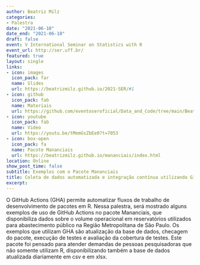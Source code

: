 ```yaml
---
author: Beatriz Milz
categories:
- Palestra
date: "2021-06-10"
date_end: "2021-06-10"
draft: false
event: V International Seminar on Statistics with R
event_url: http://ser.uff.br/
featured: true
layout: single
links:
- icon: images
  icon_pack: far
  name: Slides
  url: https://beatrizmilz.github.io/2021-SER/#1
- icon: github
  icon_pack: fab
  name: Materiais
  url: https://github.com/eventoseroficial/Data_and_Code/tree/main/Beatriz%20Milz#readme
- icon: youtube
  icon_pack: fab
  name: Video
  url: https://youtu.be/tMemGsZbEe0?t=7053
- icon: box-open
  icon_pack: fa
  name: Pacote Mananciais
  url: https://beatrizmilz.github.io/mananciais/index.html
location: Online
show_post_time: false
subtitle: Exemplos com o Pacote Mananciais
title: Coleta de dados automatizada e integração contínua utilizando GitHub Actions
excerpt: 
---
```


O GitHub Actions (GHA) permite automatizar fluxos de trabalho de desenvolvimento de pacotes em R. Nessa palestra, será mostrado alguns exemplos de uso de GitHub Actions no pacote Mananciais, que disponibiliza dados sobre o volume operacional em reservatórios utilizados para abastecimento público na Região Metropolitana de São Paulo. Os exemplos que utilizam GHA são atualização da base de dados, checagem do pacote, execução de testes e avaliação da cobertura de testes. Este pacote foi pensado para atender demandas de pessoas pesquisadoras que não somente utilizam R, disponibilizando também a base de dados atualizada diariamente em csv e em xlsx.
